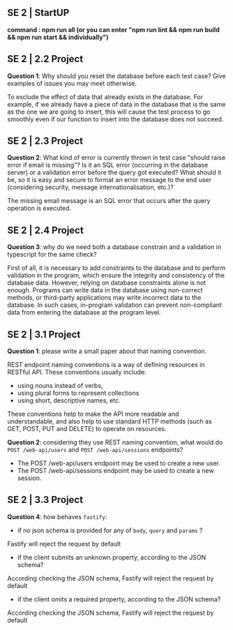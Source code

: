 ## SE 2 | StartUP

**command : npm run all (or you can enter "npm run lint && npm run build && npm run start && individually")**



## SE 2 | 2.2 Project

**Question 1**: Why should you reset the database before each test case? Give examples of issues you may meet otherwise.

To exclude the effect of data that already exists in the database. For example, if we already have a piece of data in the database that is the same as the one we are going to insert, this will cause the test process to go smoothly even if our function to insert into the database does not succeed.



## SE 2 | 2.3 Project

**Question 2**: What kind of error is currently thrown in test case "should raise error if email is missing"? Is it an SQL error (occurring in the database server) or a validation error before the query got executed? What should it be, so it is easy and secure to format an error message to the end user (considering security, message internationalisation, etc.)?

The missing email message is an SQL error that occurs after the query operation is executed.



## SE 2 | 2.4 Project

**Question 3**: why do we need both a database constrain and a validation in typescript for the same check?

First of all, it is necessary to add constraints to the database and to perform validation in the program, which ensure the integrity and consistency of the database data. However, relying on database constraints alone is not enough. Programs can write data in the database using non-correct methods, or third-party applications may write incorrect data to the database. In such cases, in-program validation can prevent non-compliant data from entering the database at the program level.



## SE 2 | 3.1 Project

**Question 1**: please write a small paper about that naming convention.

REST endpoint naming conventions is a way of defining resources in RESTful API. These conventions usually include:

- using nouns instead of verbs,
- using plural forms to represent collections
- using short, descriptive names, etc. 

These conventions help to make the API more readable and understandable, and also help to use standard HTTP methods (such as GET, POST, PUT and DELETE) to operate on resources. 



**Question 2**: considering they use REST naming convention, what would do `POST /web-api/users` and `POST /web-api/sessions` endpoints?

- The POST /web-api/users endpoint may be used to create a new user.
- The POST /web-api/sessions endpoint may be used to create a new session.



## SE 2 | 3.3 Project

**Question 4**: how behaves `fastify`:

- if no json schema is provided for any of `body`, `query` and `params` ?

Fastify will reject the request by default



- if the client submits an unknown property, according to the JSON schema?

According checking the JSON schema, Fastify will reject the request by default



- if the client omits a required property, according to the JSON schema?

According checking the JSON schema, Fastify will reject the request by default


